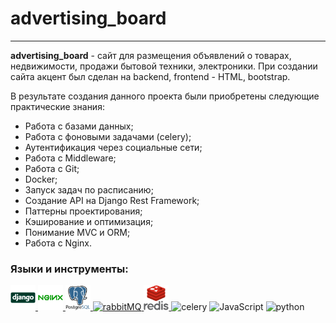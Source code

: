 # advertising_board
---

__advertising_board__ - сайт для размещения объявлений о товарах, недвижимости, продажи бытовой техники, электроники. При создании сайта акцент был сделан на backend, frontend - HTML, bootstrap.

В результате создания данного проекта были приобретены следующие практические знания:
- Работа с базами данных;
- Работа с фоновыми задачами (celery);
- Аутентификация через социальные сети;
- Работа с Middleware;
- Работа с Git;
- Docker;
- Запуск задач по расписанию;
- Создание API на Django Rest Framework;
- Паттерны проектирования;
- Кэширование и оптимизация;
- Понимание MVC и ORM;
- Работа с Nginx.



<h3 align="left">Языки и инструменты:</h3>
<p align="left">
  <a href="https://www.djangoproject.com" target="_blank" rel="noreferrer">
    <img src="https://raw.githubusercontent.com/devicons/devicon/master/icons/django/django-original.svg" alt="django" width="40" height="40"/>
  </a>
  <a href="https://www.nginx.com" target="_blank" rel="noreferrer">
    <img src="https://raw.githubusercontent.com/devicons/devicon/master/icons/nginx/nginx-original.svg" alt="nginx" width="40" height="40"/>
  </a>
  <a href="https://www.postgresql.org" target="_blank" rel="noreferrer">
    <img src="https://raw.githubusercontent.com/devicons/devicon/master/icons/postgresql/postgresql-original-wordmark.svg" alt="postgresql" width="40" height="40"/>
  </a>
  <a href="https://www.rabbitmq.com" target="_blank" rel="noreferrer">
    <img src="https://www.vectorlogo.zone/logos/rabbitmq/rabbitmq-icon.svg" alt="rabbitMQ" width="40" height="40"/>
  </a>
  <a href="https://redis.io" target="_blank" rel="noreferrer">
    <img src="https://raw.githubusercontent.com/devicons/devicon/master/icons/redis/redis-original-wordmark.svg" alt="redis" width="40" height="40"/>
  </a>
  <img src="https://docs.celeryproject.org/en/stable/_static/celery_512.png" alt="celery" width="40" height="40"/>
  <img src="https://upload.wikimedia.org/wikipedia/commons/thumb/6/6a/JavaScript-logo.png/240px-JavaScript-logo.png"
    alt="JavaScript" width="40" height="40"/>
  <img src="https://www.meme-arsenal.com/memes/a1ab2599007589a93047258cc4f9c42d.jpg" alt="python" width="40" height="40"/>
</p>